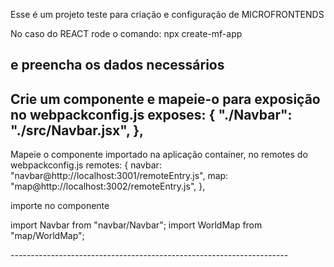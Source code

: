 Esse é um projeto teste para criação e configuração de MICROFRONTENDS

No caso do REACT rode o comando:
npx create-mf-app

e preencha os dados necessários
---------------------------------------------------------------------
Crie um componente e mapeie-o para exposição no webpackconfig.js
exposes: {
"./Navbar": "./src/Navbar.jsx",
},
---------------------------------------------------------------------
Mapeie o componente importado na aplicação container, no remotes do webpackconfig.js
remotes: {
    navbar: "navbar@http://localhost:3001/remoteEntry.js",
    map: "map@http://localhost:3002/remoteEntry.js",
},

importe no componente


import Navbar from "navbar/Navbar";
import WorldMap from "map/WorldMap";

<div className="container">
    <Navbar />
    <WorldMap></WorldMap>
</div>
---------------------------------------------------------------------

